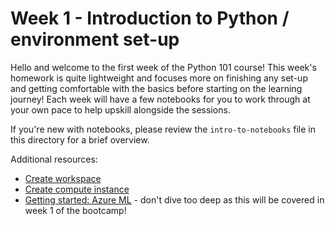 # Week 1 - Introduction to Python / environment set-up

Hello and welcome to the first week of the Python 101 course! This week's homework is quite lightweight and focuses more on finishing any set-up and getting comfortable with the basics before starting on the learning journey! Each week will have a few notebooks for you to work through at your own pace to help upskill alongside the sessions.

If you're new with notebooks, please review the `intro-to-notebooks` file in this directory for a brief overview.

Additional resources:
* [Create workspace](https://learn.microsoft.com/en-us/azure/machine-learning/quickstart-create-resources?view=azureml-api-2#create-the-workspace)
* [Create compute instance](https://learn.microsoft.com/en-us/azure/machine-learning/quickstart-create-resources?view=azureml-api-2#create-a-compute-instance)
* [Getting started: Azure ML](https://learn.microsoft.com/en-us/azure/machine-learning/tutorial-azure-ml-in-a-day?view=azureml-api-2) - don't dive too deep as this will be covered in week 1 of the bootcamp!
